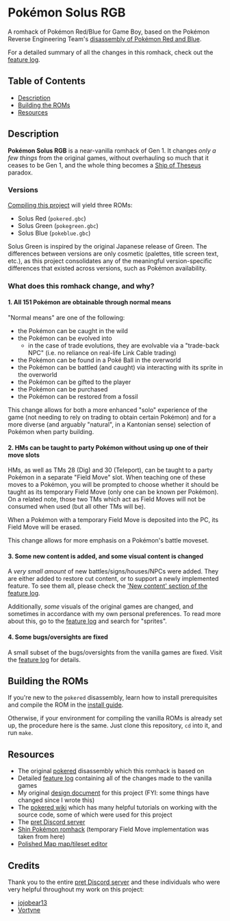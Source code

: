 # Pokémon Solus RGB

A romhack of Pokémon Red/Blue for Game Boy, based on the Pokémon Reverse Engineering Team's [disassembly of Pokémon Red and Blue][pokered].

For a detailed summary of all the changes in this romhack, check out the [feature log][featurelog].

## Table of Contents
- [Description](#description)
- [Building the ROMs](#building-the-roms)
- [Resources](#resources)

## Description

**Pokémon Solus RGB** is a near-vanilla romhack of Gen 1. It changes _only a few things_ from the original games, without overhauling so much that it ceases to be Gen 1, and the whole thing becomes a [Ship of Theseus](https://en.wikipedia.org/wiki/Ship_of_Theseus) paradox.

### Versions
[Compiling this project](#building-the-roms) will yield three ROMs:

- Solus Red (`pokered.gbc`)
- Solus Green (`pokegreen.gbc`)
- Solus Blue (`pokeblue.gbc`)

Solus Green is inspired by the original Japanese release of Green. The differences between versions are only cosmetic (palettes, title screen text, etc.), as this project consolidates any of the meaningful version-specific differences that existed across versions, such as Pokémon availability.

### What does this romhack change, and why?

#### 1. All 151 Pokémon are obtainable through normal means

"Normal means" are one of the following:
- the Pokémon can be caught in the wild
- the Pokémon can be evolved into
    - in the case of trade evolutions, they are evolvable via a "trade-back NPC" (i.e. no reliance on real-life Link Cable trading)
- the Pokémon can be found in a Poké Ball in the overworld
- the Pokémon can be battled (and caught) via interacting with its sprite in the overworld
- the Pokémon can be gifted to the player
- the Pokémon can be purchased
- the Pokémon can be restored from a fossil

This change allows for both a more enhanced "solo" experience of the game (not needing to rely on trading to obtain certain Pokémon) and for a more diverse (and arguably "natural", in a Kantonian sense) selection of Pokémon when party building.

#### 2. HMs can be taught to party Pokémon without using up one of their move slots

HMs, as well as TMs 28 (Dig) and 30 (Teleport), can be taught to a party Pokémon in a separate "Field Move" slot. When teaching one of these moves to a Pokémon, you will be prompted to choose whether it should be taught as its temporary Field Move (only one can be known per Pokémon). On a related note, those two TMs which act as Field Moves will not be consumed when used (but all other TMs will be).

When a Pokémon with a temporary Field Move is deposited into the PC, its Field Move will be erased.

This change allows for more emphasis on a Pokémon's battle moveset.

#### 3. Some new content is added, and some visual content is changed

A _very small amount_ of new battles/signs/houses/NPCs were added. They are either added to restore cut content, or to support a newly implemented feature. To see them all, please check the ['New content' section of the feature log][newcontent].  

Additionally, _some_ visuals of the original games are changed, and sometimes in accordance with my own personal preferences. To read more about this, go to the [feature log][featurelog] and search for "sprites".

#### 4. Some bugs/oversights are fixed

A small subset of the bugs/oversights from the vanilla games are fixed. Visit the [feature log][featurelog] for details.

## Building the ROMs

If you're new to the `pokered` disassembly, learn how to install prerequisites and compile the ROM in the [install guide][installation].

Otherwise, if your environment for compiling the vanilla ROMs is already set up, the procedure here is the same. Just clone this repository, `cd` into it, and run `make`.

## Resources

- The original [pokered][pokered] disassembly which this romhack is based on
- Detailed [feature log][featurelog] containing all of the changes made to the vanilla games
- My original [design document][designdoc] for this project (FYI: some things have changed since I wrote this)
- The [pokered wiki][wiki] which has many helpful tutorials on working with the source code, some of which were used for this project
- The [pret Discord server][pretdiscord]
- [Shin Pokémon romhack][shinpokered] (temporary Field Move implementation was taken from here)
- [Polished Map map/tileset editor][polishedmap]

## Credits
Thank you to the entire [pret Discord server][pretdiscord] and these individuals who were very helpful throughout my work on this project:
- [jojobear13][jojobear13]
- [Vortyne][Vortyne]



[pokered]: https://github.com/pret/pokered
[wiki]: https://github.com/pret/pokered/wiki
[pretdiscord]: https://discord.gg/d5dubZ3
[shinpokered]: https://github.com/jojobear13/shinpokered
[designdoc]: docs/DESIGN.md
[featurelog]: docs/FEATURES.md
[newcontent]: docs/FEATURES.md#new-content
[installation]: docs/INSTALL.md
[polishedmap]: https://github.com/Rangi42/polished-map
[jojobear13]: https://github.com/jojobear13
[Vortyne]: https://github.com/Vortyne

